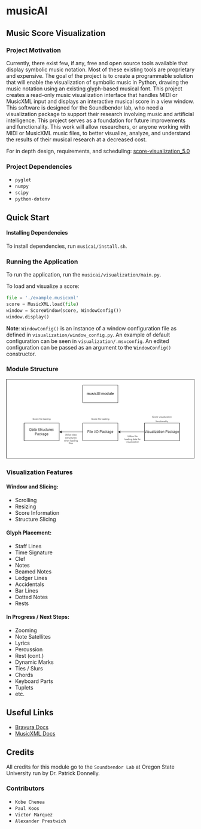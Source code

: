 # musicAI

## Music Score Visualization

### Project Motivation
Currently, there exist few, if any, free and open source tools available that display symbolic music notation. 
Most of these existing tools are proprietary and expensive. 
The goal of the project is to create a programmable solution that will enable the visualization of symbolic music in Python, 
drawing the music notation using an existing glyph-based musical font. This project creates a read-only music visualization 
interface that handles MIDI or MusicXML input and displays an interactive musical score in a view window. 
This software is designed for the Soundbendor lab, who need a visualization package to support their research involving 
music and artificial intelligence. This project serves as a foundation for future improvements and functionality. 
This work will allow researchers, or anyone working with MIDI or MusicXML music files, to better visualize, analyze, and 
understand the results of their musical research at a decreased cost.

For in depth design, requirements, and scheduling:
[score-visualization_5.0](musicai/design_docs/score-visualization_5.0.pdf)

### Project Dependencies
 - `pyglet`
 - `numpy`
 - `scipy`
 - `python-dotenv`

## Quick Start
#### Installing Dependencies

To install dependencies, run `musicai/install.sh`.

### Running the Application

To run the application, run the `musicai/visualization/main.py`.

To load and visualize a score:
```python
file = './example.musicxml'
score = MusicXML.load(file)
window = ScoreWindow(score, WindowConfig())
window.display()
```
**Note**: `WindowConfig()` is an instance of a window configuration file as defined in `visualization/window_config.py`.
An example of default configuration can be seen in `visualization/.msvconfig`. An edited configuration can be passed as 
an argument to the `WindowConfig()` constructor.

### Module Structure
![plot](musicai/design_docs/musicAI_structure.png)

### Visualization Features
#### Window and Slicing:
- Scrolling
- Resizing
- Score Information
- Structure Slicing
#### Glyph Placement:
- Staff Lines
- Time Signature
- Clef
- Notes
- Beamed Notes
- Ledger Lines
- Accidentals
- Bar Lines
- Dotted Notes
- Rests
#### In Progress / Next Steps:
- Zooming
- Note Satellites
- Lyrics
- Percussion
- Rest (cont.)
- Dynamic Marks
- Ties / Slurs
- Chords
- Keyboard Parts
- Tuplets
- etc.

## Useful Links
- [Bravura Docs](https://w3c.github.io/smufl/latest/index.html)
- [MusicXML Docs](https://www.w3.org/2021/06/musicxml40/)

## Credits
All credits for this module go to the `Soundbendor Lab` at Oregon State University run by Dr. Patrick Donnelly.
### Contributors
- `Kobe Chenea`
- `Paul Koos`
- `Victor Marquez`
- `Alexander Prestwich`
